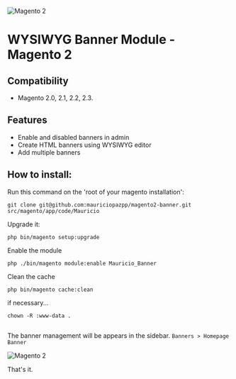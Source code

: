 ![Magento 2](https://lh3.googleusercontent.com/Q759Gj0a7Mpkukz7ptUoxOeXRF3oyuXAPM5uA0yZ-_9xm-s7h8xB9Ua84Rmdk20QN40P6QhDkb-NsVw3fuFr=w1920-h981-rw)

# WYSIWYG Banner Module - Magento 2

## Compatibility
- Magento 2.0, 2.1, 2.2, 2.3.

## Features
- Enable and disabled banners in admin
- Create HTML banners using WYSIWYG editor
- Add multiple banners

## How to install:
  Run this command on the 'root of your magento installation':
  ```git
  git clone git@github.com:mauriciopazpp/magento2-banner.git src/magento/app/code/Mauricio
  ```
  Upgrade it:
  ```
  php bin/magento setup:upgrade
  ```
  Enable the module
  ```
  php ./bin/magento module:enable Mauricio_Banner
  ```
  Clean the cache
  ```
  php bin/magento cache:clean
  ```
  if necessary...
  ```
  chown -R :www-data .
  ```
##
The banner management will be appears in the sidebar. `Banners > Homepage Banner`

![Magento 2](https://lh6.googleusercontent.com/z_bgsse6Oh9KNmO3_N4ONtSNl7rSQaMzqvKk-jACcObKzyLATGVvNd__HQJajlNDYTWIXPr5vpvRl2ROZOtf=w1920-h981)

That's it.

